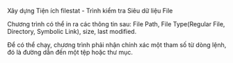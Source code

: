 Xây dựng Tiện ích filestat - Trình kiểm tra Siêu dữ liệu File

Chương trình có thể in ra các thông tin sau: File Path, File Type(Regular File, Directory, Symbolic Link), size, last modified.

Để có thể chạy, chương trình phải nhận chính xác một tham số từ dòng lệnh, đó là đường dẫn đến một tệp hoặc thư mục.